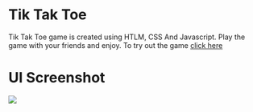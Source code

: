 # Tik Tak Toe


Tik Tak Toe game is created using HTLM, CSS And Javascript. Play the game with your friends and enjoy. To try out the game <a href = "https://suraj-savant.github.io/TicTakToe/">click here</a>

# UI Screenshot

<img src = "./UI.png"/>
